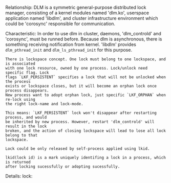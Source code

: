 Relationship:
    DLM is a symmetric general-purpose distributed lock manager, consisting of a kernel
    modules named 'dlm.ko', userspace application named 'libdlm', and cluster
    infrastructure environment which could be 'corosync' responsible for communication.

Characteristic:
    In order to use dlm in cluster, daemons, 'dlm_controld' and 'corosync', must be
    runned before. Because dlm is asynchronous, there is something receiving notification
    from kernel. 'libdlm' provides `dlm_pthread_init` and `dlm_ls_pthread_init` for this
    purpose.

    There is lockspace concept. One lock must belong to one lockspace, and is associated
    with one lock resource, owned by one process. Lock/unlock need specific flag. Lock
    flags `LKF_PERSISTENT` specifies a lock that will not be unlocked when the process
    exists or lockspace closes, but it will become an orphan lock once process disappears.
    New process want to adopt orphan lock, just specific `LKF_ORPHAN` when re-lock using
    the right lock-name and lock-mode.
    
    This means: `LKF_PERSISTENT` lock won't disappear after restarting process, and would
    be inherited by new process. However, restart 'dlm_controld' will result in the lock
    broken, and the action of closing lockspace will lead to lose all lock belong to that
    lockspace.

    Lock could be only released by self-process applied using lkid.

    lkid(lock id) is a mark uniquely identifing a lock in a process, which is returned
    after locking sucessfully or adopting sucessfully.
    
Details:
    lock:
         
